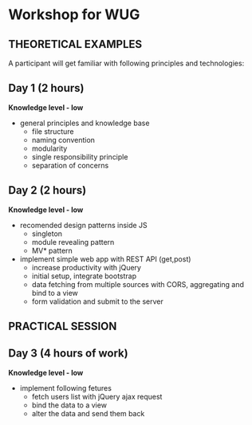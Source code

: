 # Workshop for WUG

## THEORETICAL EXAMPLES
A participant will get familiar with following principles and technologies:

## Day 1 (2 hours)
**Knowledge level - low**
* general principles and knowledge base
  * file structure
  * naming convention
  * modularity
  * single responsibility principle
  * separation of concerns

## Day 2 (2 hours)
**Knowledge level - low**
* recomended design patterns inside JS
  * singleton
  * module revealing pattern
  * MV* pattern
* implement simple web app with REST API (get,post)
  * increase productivity with jQuery
  * initial setup, integrate bootstrap
  * data fetching from multiple sources with CORS, aggregating and bind to a view
  * form validation and submit to the server  

## PRACTICAL SESSION

## Day 3 (4 hours of work)
**Knowledge level - low**
* implement following fetures
  * fetch users list with jQuery ajax request
  * bind the data to a view
  * alter the data and send them back

